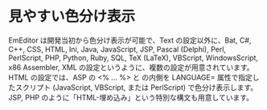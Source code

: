 # 見やすい色分け表示

EmEditor は開発当初から色分け表示が可能で、Text の設定以外に、Bat, C#, C++, CSS, HTML, Ini, Java,
JavaScript, JSP, Pascal (Delphi), Perl, PerlScript, PHP, Python, Ruby, SQL, TeX
(LaTeX), VBScript, WindowsScript, x86 Assembler, XML
の設定というように、複数の設定が用意されています。HTML の設定では、ASP の <% ... %> と <SCRIPT> ... </SCRIPT> の内側を
LANGUAGE= 属性で指定したスクリプト (JavaScript, VBScript, または PerlScript) で色分け表示します。JSP,
PHP のように「HTML-埋め込み」という特別な構文も用意しています。